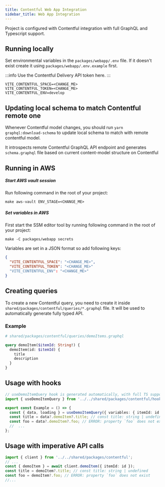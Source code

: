 ```yaml
---
title: Contentful Web App Integration
sidebar_title: Web App Integration
---
```


Project is configured with Contentful integration with full GraphQL and Typescript support.

## Running locally

Set environmental variables in the `packages/webapp/.env` file.
If it doesn't exist create it using `packages/webapp/.env.example` first.

:::info
Use the Contentful Delivery API token here.
:::

```
VITE_CONTENTFUL_SPACE=<CHANGE_ME>
VITE_CONTENTFUL_TOKEN=<CHANGE_ME>
VITE_CONTENTFUL_ENV=develop
```

## Updating local schema to match Contentful remote one

Whenever Contentful model changes, you should run `yarn graphql:download-schema` to update local schema to match with
remote contentful model.

It introspects remote Contentful GraphQL API endpoint and generates `schema.graphql` file based on current content-model
structure on Contentful

## Running in AWS

##### Start AWS vault session

Run following command in the root of your project:

```shell
make aws-vault ENV_STAGE=<CHANGE_ME>
```

##### Set variables in AWS

First start the SSM editor tool by running following command in the root of your project:

```shell
make -C packages/webapp secrets
```

Variables are set in a JSON format so add following keys:

```json
{
  "VITE_CONTENTFUL_SPACE": "<CHANGE_ME>",
  "VITE_CONTENTFUL_TOKEN": "<CHANGE_ME>"
  "VITE_CONTENTFUL_ENV": "<CHANGE_ME>"
}
```

## Creating queries

To create a new Contentful query, you need to create it inside `shared/packages/contentful/queries/*.graphql` file. It
will be used to automatically generate fully typed API.

### Example

```graphql
# shared/packages/contentful/queries/demoItems.graphql

query demoItem($itemId: String!) {
  demoItem(id: $itemId) {
    title
    description
  }
}
```

## Usage with hooks

```typescript jsx
// useDemoItemQuery hook is generated automatically, with full TS support, based on your query defined in `.graphql` file
import { useDemoItemQuery } from '../../shared/packages/contentful/hooks';

export const Example = () => {
  const { data, loading } = useDemoItemQuery({ variables: { itemId: id } });
  const title = data?.demoItem?.title; // const title: string | undefined
  const foo = data?.demoItem?.foo; // ERROR: property `foo` does not exist
  //  ...
};
```

## Usage with imperative API calls

```typescript
import { client } from '../../shared/packages/contentful';
// ...
const { demoItem } = await client.demoItem({ itemId: id });
const title = demoItem?.title; // const title: string | undefined
const foo = demoItem?.foo; // ERROR: property `foo` does not exist
//...
```
